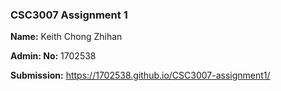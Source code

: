### CSC3007 Assignment 1

**Name:** Keith Chong Zhihan

**Admin: No:** 1702538

**Submission:** https://1702538.github.io/CSC3007-assignment1/
